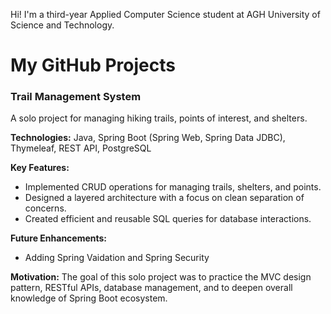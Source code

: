 
Hi! I'm a third-year Applied Computer Science student at AGH University of Science and Technology. 

# My GitHub Projects

### Trail Management System
 
A solo project for managing hiking trails, points of interest, and shelters.

**Technologies:** Java, Spring Boot (Spring Web, Spring Data JDBC), Thymeleaf, REST API, PostgreSQL

**Key Features:**
- Implemented CRUD operations for managing trails, shelters, and points.
- Designed a layered architecture with a focus on clean separation of concerns.
- Created efficient and reusable SQL queries for database interactions.

**Future Enhancements:**
- Adding Spring Vaidation and Spring Security

**Motivation:** The goal of this solo project was to practice the MVC design pattern, RESTful APIs, database management, and to deepen overall knowledge of Spring Boot ecosystem.
